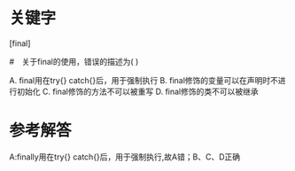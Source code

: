 # 关键字

[final]

#　关于final的使用，错误的描述为( )

A. final用在try{} catch{}后，用于强制执行
B. final修饰的变量可以在声明时不进行初始化
C. final修饰的方法不可以被重写
D. final修饰的类不可以被继承

# 参考解答
A:finally用在try{} catch{}后，用于强制执行,故A错；B、C、D正确
